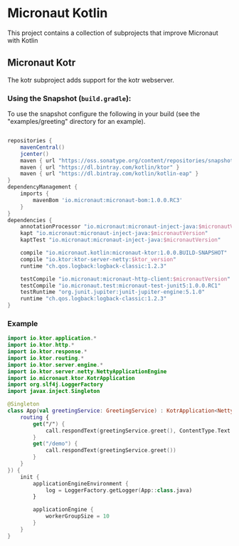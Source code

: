 # Micronaut Kotlin

This project contains a collection of subprojects that improve Micronaut with Kotlin


## Micronaut Kotr



The kotr subproject adds support for the kotr webserver. 


### Using the Snapshot (`build.gradle`):

To use the snapshot configure the following in your build (see the "examples/greeting" directory for an example).

```groovy

repositories {
    mavenCentral()
    jcenter()
    maven { url "https://oss.sonatype.org/content/repositories/snapshots/"}
    maven { url "https://dl.bintray.com/kotlin/ktor" }
    maven { url "https://dl.bintray.com/kotlin/kotlin-eap" }
}
dependencyManagement {
    imports {
        mavenBom 'io.micronaut:micronaut-bom:1.0.0.RC3'
    }
}
dependencies {
    annotationProcessor "io.micronaut:micronaut-inject-java:$micronautVersion"
    kapt "io.micronaut:micronaut-inject-java:$micronautVersion"
    kaptTest "io.micronaut:micronaut-inject-java:$micronautVersion"

    compile "io.micronaut.kotlin:micronaut-ktor:1.0.0.BUILD-SNAPSHOT"
    compile "io.ktor:ktor-server-netty:$ktor_version"
    runtime "ch.qos.logback:logback-classic:1.2.3"

    testCompile "io.micronaut:micronaut-http-client:$micronautVersion"
    testCompile "io.micronaut.test:micronaut-test-junit5:1.0.0.RC1"
    testRuntime "org.junit.jupiter:junit-jupiter-engine:5.1.0"
    runtime "ch.qos.logback:logback-classic:1.2.3"
}

```

### Example

```kotlin
import io.ktor.application.*
import io.ktor.http.*
import io.ktor.response.*
import io.ktor.routing.*
import io.ktor.server.engine.*
import io.ktor.server.netty.NettyApplicationEngine
import io.micronaut.ktor.KotrApplication
import org.slf4j.LoggerFactory
import javax.inject.Singleton

@Singleton
class App(val greetingService: GreetingService) : KotrApplication<NettyApplicationEngine.Configuration>({
    routing {
        get("/") {
            call.respondText(greetingService.greet(), ContentType.Text.Plain)
        }
        get("/demo") {
            call.respondText(greetingService.greet())
        }
    }
}) {
    init {
        applicationEngineEnvironment {
            log = LoggerFactory.getLogger(App::class.java)
        }

        applicationEngine {
            workerGroupSize = 10
        }
    }
}
```